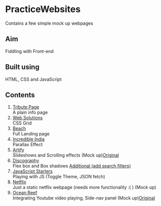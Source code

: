 # PracticeWebsites

Contains a few simple mock up webpages

## Aim
Fiddling with Front-end 

## Built using
HTML, CSS and JavaScript

## Contents
1. [Tribute Page](https://akshaya-vc.github.io/PracticeWebsites/1.Tribute_page/)\
A plain info page
2. [Web Solutions](https://akshaya-vc.github.io/PracticeWebsites/2.Web_solutions(Grid)/)\
CSS Grid
3. [Beach](https://akshaya-vc.github.io/PracticeWebsites/7.FullLandingPage/)\
Full Landing page
4. [Incredible India](https://akshaya-vc.github.io/PracticeWebsites/8.ParallaxEffect/)\
Parallax Effect
5. [Artify](https://akshaya-vc.github.io/PracticeWebsites/Artify/)\
Slideshows and Scrolling effects (Mock up)[Original](https://www.connect-bts.com/)
6. [Discography](https://akshaya-vc.github.io/PracticeWebsites/Discography/index)\
Flex box and Box shadows [Additional (add search filters)](https://akshaya-vc.github.io/PracticeWebsites/Discography/Filmography)
7. [JavaScript Starters](https://akshaya-vc.github.io/PracticeWebsites/JS_Starters/)\
Playing with JS (Toggle Theme, JSON fetch)
8. [Netflix](https://akshaya-vc.github.io/PracticeWebsites/Netflix/index1.html)\
Just a static netflix webpage (needs more functionality :( ) (Mock up)
9. [Ocean Reef](https://akshaya-vc.github.io/PracticeWebsites/Ocean%20Reef/)\
Integrating Youtube video playing, Side-nav panel (Mock up)[Original](https://www.50reefs.org/)
